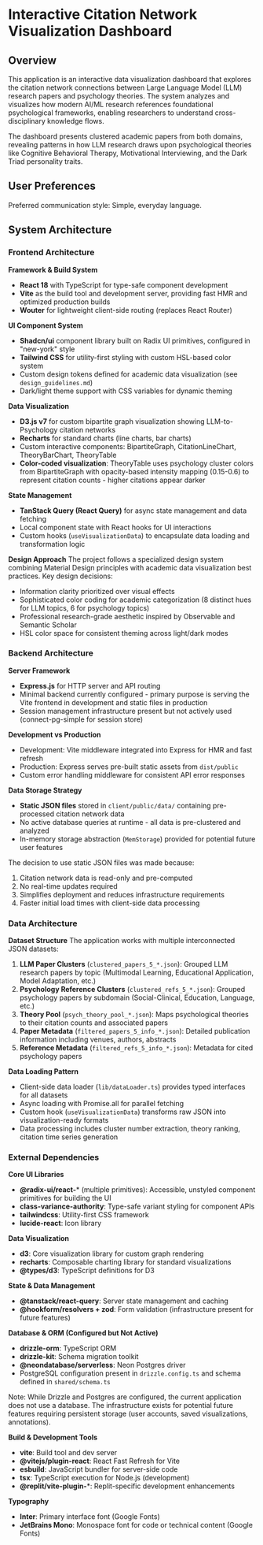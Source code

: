 # Interactive Citation Network Visualization Dashboard

## Overview

This application is an interactive data visualization dashboard that explores the citation network connections between Large Language Model (LLM) research papers and psychology theories. The system analyzes and visualizes how modern AI/ML research references foundational psychological frameworks, enabling researchers to understand cross-disciplinary knowledge flows.

The dashboard presents clustered academic papers from both domains, revealing patterns in how LLM research draws upon psychological theories like Cognitive Behavioral Therapy, Motivational Interviewing, and the Dark Triad personality traits.

## User Preferences

Preferred communication style: Simple, everyday language.

## System Architecture

### Frontend Architecture

**Framework & Build System**
- **React 18** with TypeScript for type-safe component development
- **Vite** as the build tool and development server, providing fast HMR and optimized production builds
- **Wouter** for lightweight client-side routing (replaces React Router)

**UI Component System**
- **Shadcn/ui** component library built on Radix UI primitives, configured in "new-york" style
- **Tailwind CSS** for utility-first styling with custom HSL-based color system
- Custom design tokens defined for academic data visualization (see `design_guidelines.md`)
- Dark/light theme support with CSS variables for dynamic theming

**Data Visualization**
- **D3.js v7** for custom bipartite graph visualization showing LLM-to-Psychology citation networks
- **Recharts** for standard charts (line charts, bar charts)
- Custom interactive components: BipartiteGraph, CitationLineChart, TheoryBarChart, TheoryTable
- **Color-coded visualization**: TheoryTable uses psychology cluster colors from BipartiteGraph with opacity-based intensity mapping (0.15-0.6) to represent citation counts - higher citations appear darker

**State Management**
- **TanStack Query (React Query)** for async state management and data fetching
- Local component state with React hooks for UI interactions
- Custom hooks (`useVisualizationData`) to encapsulate data loading and transformation logic

**Design Approach**
The project follows a specialized design system combining Material Design principles with academic data visualization best practices. Key design decisions:
- Information clarity prioritized over visual effects
- Sophisticated color coding for academic categorization (8 distinct hues for LLM topics, 6 for psychology topics)
- Professional research-grade aesthetic inspired by Observable and Semantic Scholar
- HSL color space for consistent theming across light/dark modes

### Backend Architecture

**Server Framework**
- **Express.js** for HTTP server and API routing
- Minimal backend currently configured - primary purpose is serving the Vite frontend in development and static files in production
- Session management infrastructure present but not actively used (connect-pg-simple for session store)

**Development vs Production**
- Development: Vite middleware integrated into Express for HMR and fast refresh
- Production: Express serves pre-built static assets from `dist/public`
- Custom error handling middleware for consistent API error responses

**Data Storage Strategy**
- **Static JSON files** stored in `client/public/data/` containing pre-processed citation network data
- No active database queries at runtime - all data is pre-clustered and analyzed
- In-memory storage abstraction (`MemStorage`) provided for potential future user features

The decision to use static JSON files was made because:
1. Citation network data is read-only and pre-computed
2. No real-time updates required
3. Simplifies deployment and reduces infrastructure requirements
4. Faster initial load times with client-side data processing

### Data Architecture

**Dataset Structure**
The application works with multiple interconnected JSON datasets:

1. **LLM Paper Clusters** (`clustered_papers_5_*.json`): Grouped LLM research papers by topic (Multimodal Learning, Educational Application, Model Adaptation, etc.)
2. **Psychology Reference Clusters** (`clustered_refs_5_*.json`): Grouped psychology papers by subdomain (Social-Clinical, Education, Language, etc.)
3. **Theory Pool** (`psych_theory_pool_*.json`): Maps psychological theories to their citation counts and associated papers
4. **Paper Metadata** (`filtered_papers_5_info_*.json`): Detailed publication information including venues, authors, abstracts
5. **Reference Metadata** (`filtered_refs_5_info_*.json`): Metadata for cited psychology papers

**Data Loading Pattern**
- Client-side data loader (`lib/dataLoader.ts`) provides typed interfaces for all datasets
- Async loading with Promise.all for parallel fetching
- Custom hook (`useVisualizationData`) transforms raw JSON into visualization-ready formats
- Data processing includes cluster number extraction, theory ranking, citation time series generation

### External Dependencies

**Core UI Libraries**
- **@radix-ui/react-*** (multiple primitives): Accessible, unstyled component primitives for building the UI
- **class-variance-authority**: Type-safe variant styling for component APIs
- **tailwindcss**: Utility-first CSS framework
- **lucide-react**: Icon library

**Data Visualization**
- **d3**: Core visualization library for custom graph rendering
- **recharts**: Composable charting library for standard visualizations
- **@types/d3**: TypeScript definitions for D3

**State & Data Management**
- **@tanstack/react-query**: Server state management and caching
- **@hookform/resolvers + zod**: Form validation (infrastructure present for future features)

**Database & ORM (Configured but Not Active)**
- **drizzle-orm**: TypeScript ORM
- **drizzle-kit**: Schema migration toolkit  
- **@neondatabase/serverless**: Neon Postgres driver
- PostgreSQL configuration present in `drizzle.config.ts` and schema defined in `shared/schema.ts`

Note: While Drizzle and Postgres are configured, the current application does not use a database. The infrastructure exists for potential future features requiring persistent storage (user accounts, saved visualizations, annotations).

**Build & Development Tools**
- **vite**: Build tool and dev server
- **@vitejs/plugin-react**: React Fast Refresh for Vite
- **esbuild**: JavaScript bundler for server-side code
- **tsx**: TypeScript execution for Node.js (development)
- **@replit/vite-plugin-***: Replit-specific development enhancements

**Typography**
- **Inter**: Primary interface font (Google Fonts)
- **JetBrains Mono**: Monospace font for code or technical content (Google Fonts)